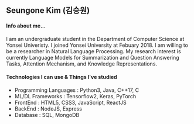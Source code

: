 ## Seungone Kim (김승원)

#### Info about me...
I am an undergraduate student in the Department of Computer Science at Yonsei Univeristy.
I joined Yonsei University at Febuary 2018.
I am willing to be a researcher in Natural Language Processing.
My research interest is currently Language Models for Summarization and Question Answering Tasks, Attention Mechanism, and Knowledge Representations.

#### Technologies I can use & Things I've studied
- Programming Languages : Python3, Java, C++17, C
- ML/DL Frameworks : Tensorflow2, Keras, PyTorch
- FrontEnd : HTML5, CSS3, JavaScript, ReactJS
- BackEnd : NodeJS, Express
- Database : SQL, MongoDB
